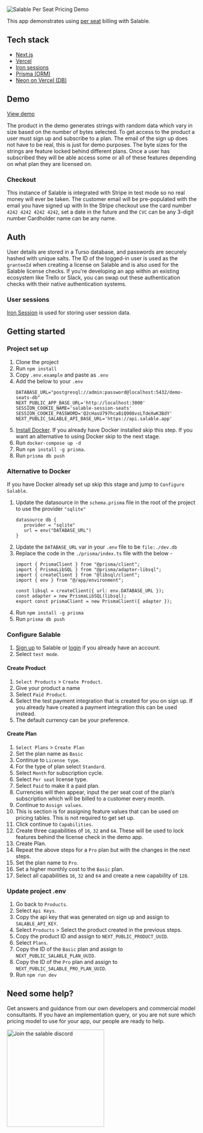 ![Salable Per Seat Pricing Demo](https://raw.githubusercontent.com/Salable/seats-demo/refs/heads/main/public/per-seat-banner.gif)

This app demonstrates using [per seat](https://www.salable.app/features/per-seat-pricing) billing with Salable.

## Tech stack
- [Next.js](http://Next.js)
- [Vercel](https://vercel.com/docs)
- [Iron sessions](https://github.com/vvo/iron-session)
- [Prisma (ORM)](https://www.prisma.io/)
- [Neon on Vercel (DB)](https://neon.tech/docs/guides/vercel-overview)

## Demo

[View demo](https://seats-demo.vercel.app/)

The product in the demo generates strings with random data which vary in size based on the number of bytes selected. To get access to the product a user must sign up and subscribe to a plan. The email of the sign up does not have to be real, this is just for demo purposes. The byte sizes for the strings are feature locked behind different plans. Once a user has subscribed they will be able access some or all of these features depending on what plan they are licensed on.

### Checkout
This instance of Salable is integrated with Stripe in test mode so no real money will ever be taken.
The customer email will be pre-populated with the email you have signed up with
In the Stripe checkout use the card number `4242 4242 4242 4242`, set a date in the future and the `CVC` can be any 3-digit number
Cardholder name can be any name.


## Auth
User details are stored in a Turso database, and passwords are securely hashed with unique salts. The ID of the logged-in user is used as the `granteeId` when creating a license on Salable and is also used for the Salable license checks. If you're developing an app within an existing ecosystem like Trello or Slack, you can swap out these authentication checks with their native authentication systems.

### User sessions
[Iron Session](https://github.com/vvo/iron-session) is used for storing user session data. 

## Getting started
### Project set up
1. Clone the project
2. Run `npm install`
3. Copy `.env.example` and paste as `.env`
4. Add the below to your `.env`
    ```
    DATABASE_URL="postgresql://admin:password@localhost:5432/demo-seats-db"
    NEXT_PUBLIC_APP_BASE_URL='http://localhost:3000'
    SESSION_COOKIE_NAME='salable-session-seats'
    SESSION_COOKIE_PASSWORD='Q2cHasU797hca8iQ908vsLTdeXwK3BdY'
    NEXT_PUBLIC_SALABLE_API_BASE_URL='https://api.salable.app'
    ```
5. [Install Docker](https://www.docker.com/get-started/). If you already have Docker installed skip this step. If you want an alternative to using Docker skip to the next stage.
6. Run `docker-compose up -d`
7. Run `npm install -g prisma`. 
8. Run `prisma db push`

### Alternative to Docker
If you have Docker already set up skip this stage and jump to `Configure Salable`.
1. Update the datasource in the `schema.prisma` file in the root of the project to use the provider `"sqlite"`
   ```
   datasource db {  
      provider = "sqlite"  
      url = env("DATABASE_URL")
   }
   ```
2. Update the `DATABASE_URL` var in your `.env` file to be `file:./dev.db`
3. Replace the code in the `./prisma/index.ts` file with the below -
   ```
   import { PrismaClient } from "@prisma/client";
   import { PrismaLibSQL } from "@prisma/adapter-libsql";
   import { createClient } from "@libsql/client";
   import { env } from "@/app/environment";
   
   const libsql = createClient({ url: env.DATABASE_URL });
   const adapter = new PrismaLibSQL(libsql);
   export const prismaClient = new PrismaClient({ adapter });
   ```
4. Run `npm install -g prisma`
5. Run `prisma db push`

### Configure Salable
1. [Sign up](https://salable.app/login) to Salable or [login](https://salable.app/login) if you already have an account.
2. Select `test mode`.
#### Create Product
1. `Select Products` > `Create Product`.
2. Give your product a name
3. Select `Paid Product`.
4. Select the test payment integration that is created for you on sign up. If you already have created a payment integration this can be used instead.
5. The default currency can be your preference.
#### Create Plan
1. `Select Plans` > `Create Plan`
2. Set the plan name as `Basic`
3. Continue to `License type`.
4. For the type of plan select `Standard`.
5. Select `Month` for subscription cycle.
6. Select `Per seat` license type. 
7. Select `Paid` to make it a paid plan.
8. Currencies will then appear, input the per seat cost of the plan’s subscription which will be billed to a customer every month.
9. Continue to `Assign values`.
10. This is section is for assigning feature values that can be used on pricing tables. This is not required to get set up.
11. Click continue to `Capabilities`.
12. Create three capabilities of `16`, `32` and `64`. These will be used to lock features behind the license check in the demo app.
13. Create Plan.
14. Repeat the above steps for a `Pro` plan but with the changes in the next steps.
15. Set the plan name to `Pro`.
16. Set a higher monthly cost to the `Basic` plan.
17. Select all capabilities `16`, `32` and `64` and create a new capability of `128`.

### Update project .env
1. Go back to `Products`.
2. Select `Api Keys`.
3. Copy the api key that was generated on sign up and assign to `SALABLE_API_KEY`.
4. Select `Products` > Select the product created in the previous steps.
5. Copy the product ID and assign to `NEXT_PUBLIC_PRODUCT_UUID`.
6. Select `Plans`.
7. Copy the ID of the `Basic` plan and assign to `NEXT_PUBLIC_SALABLE_PLAN_UUID`.
8. Copy the ID of the `Pro` plan and assign to `NEXT_PUBLIC_SALABLE_PRO_PLAN_UUID`.
9. Run `npm run dev`

## Need some help?
Get answers and guidance from our own developers and commercial model consultants. If you have an implementation query, or you are not sure which pricing model to use for your app, our people are ready to help.

<a href="https://discord.com/channels/1064480618546737163/1219751191483781214">
<img alt="Join the salable discord" src="https://raw.githubusercontent.com/Salable/seats-demo/refs/heads/main/public/discord-button.png" width="258" />
</a>